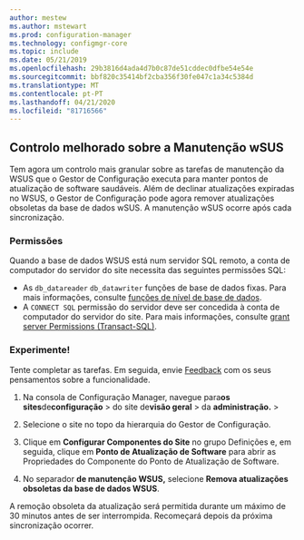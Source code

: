 ```yaml
---
author: mestew
ms.author: mstewart
ms.prod: configuration-manager
ms.technology: configmgr-core
ms.topic: include
ms.date: 05/21/2019
ms.openlocfilehash: 29b3816d4ada4d7b0c87de51cddec0dfbe54e54e
ms.sourcegitcommit: bbf820c35414bf2cba356f30fe047c1a34c5384d
ms.translationtype: MT
ms.contentlocale: pt-PT
ms.lasthandoff: 04/21/2020
ms.locfileid: "81716566"
---
```

## <a name="improved-control-over-wsus-maintenance"></a>Controlo melhorado sobre a Manutenção wSUS
<!--41101009-->

Tem agora um controlo mais granular sobre as tarefas de manutenção da WSUS que o Gestor de Configuração executa para manter pontos de atualização de software saudáveis. Além de declinar atualizações expiradas no WSUS, o Gestor de Configuração pode agora remover atualizações obsoletas da base de dados wSUS. A manutenção wSUS ocorre após cada sincronização.

### <a name="permissions"></a>Permissões

Quando a base de dados WSUS está num servidor SQL remoto, a conta de computador do servidor do site necessita das seguintes permissões SQL:

- As `db_datareader` `db_datawriter` funções de base de dados fixas. Para mais informações, consulte [funções de nível de base de dados](https://docs.microsoft.com/sql/relational-databases/security/authentication-access/database-level-roles?view=sql-server-2017#fixed-database-roles).
- A `CONNECT SQL` permissão do servidor deve ser concedida à conta de computador do servidor do site. Para mais informações, consulte [grant server Permissions (Transact-SQL)](https://docs.microsoft.com/sql/t-sql/statements/grant-server-permissions-transact-sql?view=sql-server-2017).


### <a name="try-it-out"></a>Experimente!

Tente completar as tarefas. Em seguida, envie [Feedback](../../../../understand/find-help.md#product-feedback) com os seus pensamentos sobre a funcionalidade.

1. Na consola de Configuração Manager, navegue para**os sites**de**configuração** > do site de**visão geral** > da **administração.** > 

2. Selecione o site no topo da hierarquia do Gestor de Configuração.

3. Clique em **Configurar Componentes do Site** no grupo Definições e, em seguida, clique em **Ponto de Atualização de Software** para abrir as Propriedades do Componente do Ponto de Atualização de Software.

4. No separador **de manutenção WSUS,** selecione **Remova atualizações obsoletas da base de dados WSUS**.

A remoção obsoleta da atualização será permitida durante um máximo de 30 minutos antes de ser interrompida. Recomeçará depois da próxima sincronização ocorrer.  
